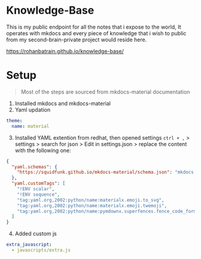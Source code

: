 # Knowledge-Base
This is my public endpoint for all the notes that i expose to the world, It operates with mkdocs and every piece of knowledge that i wish to public from my second-brain-private project would reside here. 

https://rohanbatrain.github.io/knowledge-base/

# Setup

> Most of the steps are sourced from mkdocs-material documentation

1. Installed mkdocs and mkdocs-material
2. Yaml updation
    
```yaml
theme:
  name: material
```

3. Installed YAML extention from redhat, then opened settings `ctrl + ,` > settings > search for json > Edit in settings.json > replace the content with the following one:

```json
{
  "yaml.schemas": {
    "https://squidfunk.github.io/mkdocs-material/schema.json": "mkdocs.yml"
  },
  "yaml.customTags": [ 
    "!ENV scalar",
    "!ENV sequence",
    "tag:yaml.org,2002:python/name:materialx.emoji.to_svg",
    "tag:yaml.org,2002:python/name:materialx.emoji.twemoji",
    "tag:yaml.org,2002:python/name:pymdownx.superfences.fence_code_format"
  ]
}

```

4. Added custom js

```yaml
extra_javascript:
  - javascripts/extra.js
```
